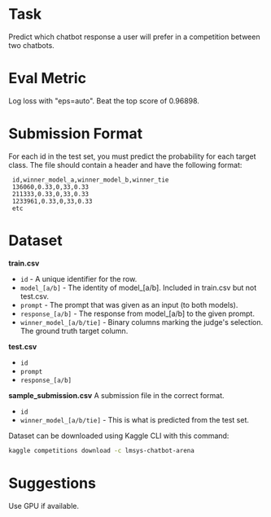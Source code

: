 # Task

Predict which chatbot response a user will prefer in a competition between two chatbots.

# Eval Metric

Log loss with "eps=auto". Beat the top score of 0.96898.

# Submission Format

For each id in the test set, you must predict the probability for each target class. The file should contain a header and have the following format:

```
 id,winner_model_a,winner_model_b,winner_tie
 136060,0.33,0,33,0.33
 211333,0.33,0,33,0.33
 1233961,0.33,0,33,0.33
 etc
```

# Dataset

**train.csv**

- `id` - A unique identifier for the row.
- `model_[a/b]` - The identity of model_[a/b]. Included in train.csv but not test.csv.
- `prompt` - The prompt that was given as an input (to both models).
- `response_[a/b]` - The response from model_[a/b] to the given prompt.
- `winner_model_[a/b/tie]` - Binary columns marking the judge's selection. The ground truth target column.

**test.csv**

- `id`
- `prompt`
- `response_[a/b]`

**sample_submission.csv** A submission file in the correct format.

- `id`
- `winner_model_[a/b/tie]` - This is what is predicted from the test set.


Dataset can be downloaded using Kaggle CLI with this command:
```bash
kaggle competitions download -c lmsys-chatbot-arena
```

# Suggestions
Use GPU if available.